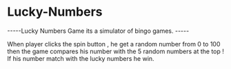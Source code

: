 # Lucky-Numbers
-----Lucky Numbers Game its a simulator of bingo games. -----

When player clicks the spin button , he get a random number from 0 to 100 then the game compares his number with the 5 random numbers at
the top ! If his number match with the lucky numbers he win. 
